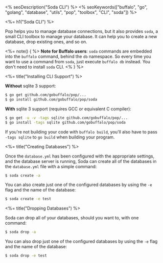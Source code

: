 <% seoDescription("Soda CLI") %>
<% seoKeywords(["buffalo", "go", "golang", "database", "utils", "pop", "toolbox", "CLI", "soda"]) %>

<%= h1("Soda CLI") %>

Pop helps you to manage database connections, but it also provides `soda`, a small CLI toolbox to manage your database. It can help you to create a new database, drop existing ones, and so on.

<%= note() { %>
**Note for Buffalo users**: `soda` commands are embedded into the `buffalo` command, behind the `db` namespace. So every time you want to use a command from `soda`, just execute `buffalo db` instead. You don't need to install `soda` CLI.
<% } %>

<%= title("Installing CLI Support") %>

**Without** sqlite 3 support:

```bash
$ go get github.com/gobuffalo/pop/...
$ go install github.com/gobuffalo/pop/soda
```

**With** sqlite 3 support (requires GCC or equivalent C compiler):

```bash
$ go get -u -v -tags sqlite github.com/gobuffalo/pop/...
$ go install -tags sqlite github.com/gobuffalo/pop/soda
```

If you're not building your code with `buffalo build`, you'll also have to pass `-tags sqlite` to `go build` when building your program.

<%= title("Creating Databases") %>

Once the `database.yml` has been configured with the appropriate settings, and the database server is running, Soda can create all of the databases in the `database.yml` file with a simple command:

```bash
$ soda create -a
```

You can also create just one of the configured databases by using the `-e` flag and the name of the database:

```bash
$ soda create -e test
```

<%= title("Dropping Databases") %>

Soda can drop all of your databases, should you want to, with one command:

```bash
$ soda drop -a
```

You can also drop just one of the configured databases by using the `-e` flag and the name of the database:

```bash
$ soda drop -e test
```